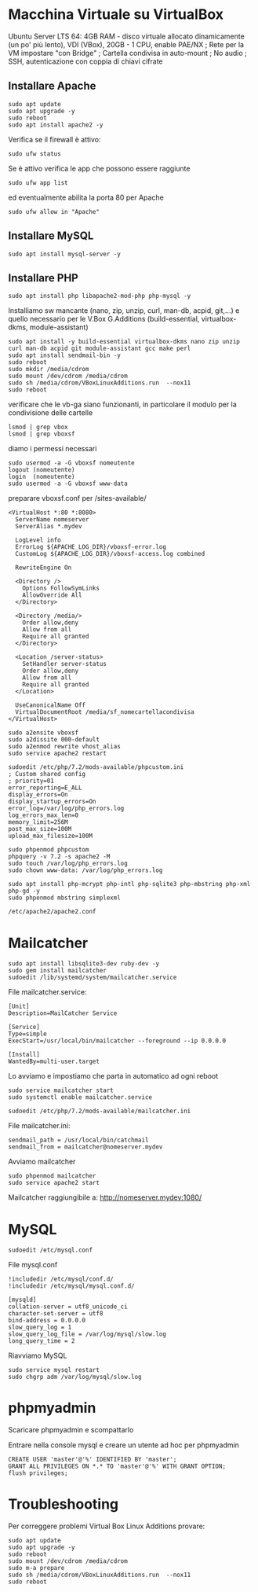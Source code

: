 # Macchina Virtuale su VirtualBox
Ubuntu Server LTS 64:
4GB RAM - disco virtuale allocato dinamicamente (un po' più lento), VDI (VBox), 20GB - 1 CPU, enable PAE/NX ; 
Rete per la VM impostare "con Bridge" ; 
Cartella condivisa in auto-mount ; 
No audio ; 
SSH, autenticazione con coppia di chiavi cifrate

## Installare Apache
```
sudo apt update
sudo apt upgrade -y
sudo reboot
sudo apt install apache2 -y
```
Verifica se il firewall è attivo:
```
sudo ufw status
```
Se è attivo verifica le app che possono essere raggiunte
```
sudo ufw app list
```
ed eventualmente abilita la porta 80 per Apache
```
sudo ufw allow in "Apache"
```
## Installare MySQL
```
sudo apt install mysql-server -y
```
## Installare PHP
```
sudo apt install php libapache2-mod-php php-mysql -y
```

Installiamo sw mancante (nano, zip, unzip, curl, man-db, acpid, git,...) e quello necessario per le V.Box G.Additions (build-essential, virtualbox-dkms, module-assistant)
```
sudo apt install -y build-essential virtualbox-dkms nano zip unzip curl man-db acpid git module-assistant gcc make perl
sudo apt install sendmail-bin -y
sudo reboot
sudo mkdir /media/cdrom
sudo mount /dev/cdrom /media/cdrom
sudo sh /media/cdrom/VBoxLinuxAdditions.run  --nox11
sudo reboot
```
verificare che le vb-ga siano funzionanti, in particolare il modulo per la condivisione delle cartelle
```
lsmod | grep vbox
lsmod | grep vboxsf
```
diamo i permessi necessari
```
sudo usermod -a -G vboxsf nomeutente
logout (nomeutente)
login  (nomeutente)
sudo usermod -a -G vboxsf www-data
```
preparare vboxsf.conf per /sites-available/
```
<VirtualHost *:80 *:8080>
  ServerName nomeserver
  ServerAlias *.mydev

  LogLevel info
  ErrorLog ${APACHE_LOG_DIR}/vboxsf-error.log
  CustomLog ${APACHE_LOG_DIR}/vboxsf-access.log combined

  RewriteEngine On

  <Directory />
    Options FollowSymLinks
    AllowOverride All
  </Directory>

  <Directory /media/>
    Order allow,deny
    Allow from all
    Require all granted
  </Directory>

  <Location /server-status>
    SetHandler server-status
    Order allow,deny
    Allow from all
    Require all granted
  </Location>

  UseCanonicalName Off
  VirtualDocumentRoot /media/sf_nomecartellacondivisa
</VirtualHost>
```

```
sudo a2ensite vboxsf
sudo a2dissite 000-default
sudo a2enmod rewrite vhost_alias
sudo service apache2 restart
```

```
sudoedit /etc/php/7.2/mods-available/phpcustom.ini
; Custom shared config
; priority=01
error_reporting=E_ALL
display_errors=On
display_startup_errors=On
error_log=/var/log/php_errors.log
log_errors_max_len=0
memory_limit=256M
post_max_size=100M
upload_max_filesize=100M

sudo phpenmod phpcustom
phpquery -v 7.2 -s apache2 -M
sudo touch /var/log/php_errors.log
sudo chown www-data: /var/log/php_errors.log

sudo apt install php-mcrypt php-intl php-sqlite3 php-mbstring php-xml php-gd -y
sudo phpenmod mbstring simplexml

/etc/apache2/apache2.conf
```
# Mailcatcher
```
sudo apt install libsqlite3-dev ruby-dev -y
sudo gem install mailcatcher
sudoedit /lib/systemd/system/mailcatcher.service
```
File mailcatcher.service:
```
[Unit]
Description=MailCatcher Service

[Service]
Type=simple
ExecStart=/usr/local/bin/mailcatcher --foreground --ip 0.0.0.0

[Install]
WantedBy=multi-user.target
```
Lo avviamo e impostiamo che parta in automatico ad ogni reboot
```
sudo service mailcatcher start
sudo systemctl enable mailcatcher.service

sudoedit /etc/php/7.2/mods-available/mailcatcher.ini
```
File mailcatcher.ini:
```
sendmail_path = /usr/local/bin/catchmail
sendmail_from = mailcatcher@nomeserver.mydev
```
Avviamo mailcatcher
```
sudo phpenmod mailcatcher
sudo service apache2 start
```
Mailcatcher raggiungibile a: http://nomeserver.mydev:1080/

# MySQL
```
sudoedit /etc/mysql.conf
```
File mysql.conf
```
!includedir /etc/mysql/conf.d/
!includedir /etc/mysql/mysql.conf.d/

[mysqld]
collation-server = utf8_unicode_ci
character-set-server = utf8
bind-address = 0.0.0.0
slow_query_log = 1
slow_query_log_file = /var/log/mysql/slow.log
long_query_time = 2
```
Riavviamo MySQL
```
sudo service mysql restart
sudo chgrp adm /var/log/mysql/slow.log
```
# phpmyadmin
Scaricare phpmyadmin e scompattarlo

Entrare nella console mysql e creare un utente ad hoc per phpmyadmin
```
CREATE USER 'master'@'%' IDENTIFIED BY 'master';
GRANT ALL PRIVILEGES ON *.* TO 'master'@'%' WITH GRANT OPTION;
flush privileges;
```

# Troubleshooting
Per correggere problemi Virtual Box Linux Additions provare:
```
sudo apt update
sudo apt upgrade -y
sudo reboot
sudo mount /dev/cdrom /media/cdrom
sudo m-a prepare
sudo sh /media/cdrom/VBoxLinuxAdditions.run  --nox11
sudo reboot
```

